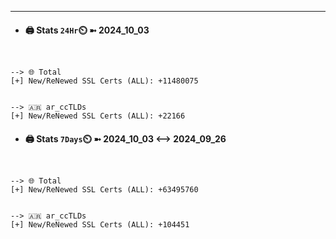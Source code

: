

---
- #### 🖨️ **Stats** `24Hr`⏲️ ➼ 2024_10_03
```console


--> 🌐 Total
[+] New/ReNewed SSL Certs (ALL): +11480075


--> 🇦🇷 ar_ccTLDs
[+] New/ReNewed SSL Certs (ALL): +22166

```

- #### 🖨️ **Stats** `7Days`⏲️ ➼ 2024_10_03 <--> 2024_09_26
```console


--> 🌐 Total
[+] New/ReNewed SSL Certs (ALL): +63495760


--> 🇦🇷 ar_ccTLDs
[+] New/ReNewed SSL Certs (ALL): +104451

```

